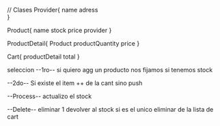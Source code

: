 
// Clases
Provider{
  name
  adress  
}

Product{
  name
  stock
  price
  provider
}

ProductDetail{
  Product
  productQuantity
  price
}

Cart{
  productDetail
  total
}

seleccion
--1ro-- 
si quiero agg un producto nos fijamos si tenemos stock

--2do--
Si existe el item ++ de la cant sino push

--Process--
actualizo el stock

--Delete--
eliminar 1 devolver al stock si es el unico eliminar de la lista de cart